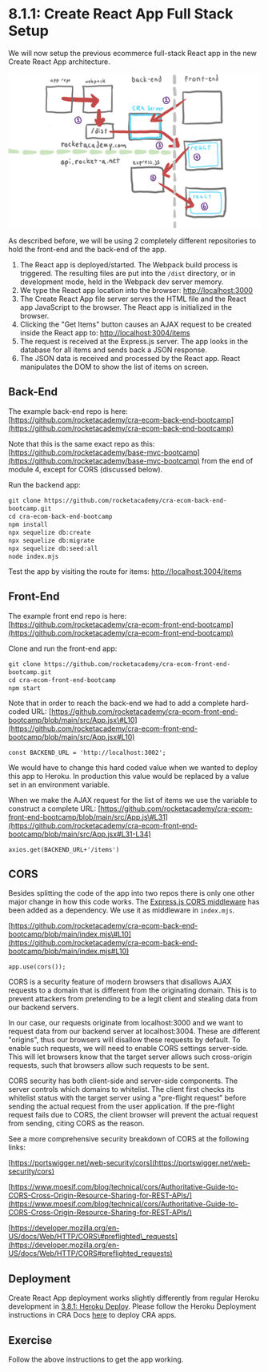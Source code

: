 # 8.1.1: Create React App Full Stack Setup

We will now setup the previous ecommerce full-stack React app in the new Create React App architecture.

![](../../.gitbook/assets/cra-arch-2.jpg)

As described before, we will be using 2 completely different repositories to hold the front-end and the back-end of the app.

1. The React app is deployed/started. The Webpack build process is triggered. The resulting files are put into the `/dist` directory, or in development mode, held in the Webpack dev server memory.
2. We type the React app location into the browser: [http://localhost:3000](http://localhost:3000)
3. The Create React App file server serves the HTML file and the React app JavaScript to the browser. The React app is initialized in the browser.
4. Clicking the "Get Items" button causes an AJAX request to be created inside the React app to: [http://localhost:3004/items](http://localhost:3004/items)
5. The request is received at the Express.js server. The app looks in the database for all items and sends back a JSON response.
6. The JSON data is received and processed by the React app. React manipulates the DOM to show the list of items on screen.

## Back-End

The example back-end repo is here: [https://github.com/rocketacademy/cra-ecom-back-end-bootcamp](https://github.com/rocketacademy/cra-ecom-back-end-bootcamp)

Note that this is the same exact repo as this: [https://github.com/rocketacademy/base-mvc-bootcamp](https://github.com/rocketacademy/base-mvc-bootcamp) from the end of module 4, except for CORS \(discussed below\).

Run the backend app:

```text
git clone https://github.com/rocketacademy/cra-ecom-back-end-bootcamp.git
cd cra-ecom-back-end-bootcamp
npm install
npx sequelize db:create
npx sequelize db:migrate
npx sequelize db:seed:all
node index.mjs
```

Test the app by visiting the route for items: [http://localhost:3004/items](http://localhost:3004/items)

## Front-End

The example front end repo is here: [https://github.com/rocketacademy/cra-ecom-front-end-bootcamp](https://github.com/rocketacademy/cra-ecom-front-end-bootcamp)

Clone and run the front-end app:

```text
git clone https://github.com/rocketacademy/cra-ecom-front-end-bootcamp.git
cd cra-ecom-front-end-bootcamp
npm start
```

Note that in order to reach the back-end we had to add a complete hard-coded URL: [https://github.com/rocketacademy/cra-ecom-front-end-bootcamp/blob/main/src/App.jsx\#L10](https://github.com/rocketacademy/cra-ecom-front-end-bootcamp/blob/main/src/App.jsx#L10)

```text
const BACKEND_URL = 'http://localhost:3002';
```

We would have to change this hard coded value when we wanted to deploy this app to Heroku. In production this value would be replaced by a value set in an environment variable.

When we make the AJAX request for the list of items we use the variable to construct a complete URL: [https://github.com/rocketacademy/cra-ecom-front-end-bootcamp/blob/main/src/App.js\#L31](https://github.com/rocketacademy/cra-ecom-front-end-bootcamp/blob/main/src/App.jsx#L31-L34)

```text
axios.get(BACKEND_URL+'/items')
```

## CORS

Besides splitting the code of the app into two repos there is only one other major change in how this code works. The [Express.js CORS middleware](https://expressjs.com/en/resources/middleware/cors.html) has been added as a dependency. We use it as middleware in `index.mjs`.

[https://github.com/rocketacademy/cra-ecom-back-end-bootcamp/blob/main/index.mjs\#L10](https://github.com/rocketacademy/cra-ecom-back-end-bootcamp/blob/main/index.mjs#L10)

```text
app.use(cors());
```

CORS is a security feature of modern browsers that disallows AJAX requests to a domain that is different from the originating domain. This is to prevent attackers from pretending to be a legit client and stealing data from our backend servers.

In our case, our requests originate from localhost:3000 and we want to request data from our backend server at localhost:3004. These are different "origins", thus our browsers will disallow these requests by default. To enable such requests, we will need to enable CORS settings server-side. This will let browsers know that the target server allows such cross-origin requests, such that browsers allow such requests to be sent.

CORS security has both client-side and server-side components. The server controls which domains to whitelist. The client first checks its whitelist status with the target server using a "pre-flight request" before sending the actual request from the user application. If the pre-flight request fails due to CORS, the client browser will prevent the actual request from sending, citing CORS as the reason.

See a more comprehensive security breakdown of CORS at the following links:

[https://portswigger.net/web-security/cors](https://portswigger.net/web-security/cors)

[https://www.moesif.com/blog/technical/cors/Authoritative-Guide-to-CORS-Cross-Origin-Resource-Sharing-for-REST-APIs/](https://www.moesif.com/blog/technical/cors/Authoritative-Guide-to-CORS-Cross-Origin-Resource-Sharing-for-REST-APIs/)

[https://developer.mozilla.org/en-US/docs/Web/HTTP/CORS\#preflighted\_requests](https://developer.mozilla.org/en-US/docs/Web/HTTP/CORS#preflighted_requests)

## Deployment

Create React App deployment works slightly differently from regular Heroku development in [3.8.1: Heroku Deploy](../../3-backend-applications/3.6-heroku/3.6.1-heroku-deploy.md). Please follow the Heroku Deployment instructions in CRA Docs [here](https://create-react-app.dev/docs/deployment/#heroku) to deploy CRA apps.

## Exercise

Follow the above instructions to get the app working.

